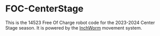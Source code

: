 # FOC-CenterStage

This is the 14523 Free Of Charge robot code for the 2023-2024 Center Stage season.
It is powered by the [InchWorm](https://github.com/Plano-West-Robotics/InchWorm) movement system.
